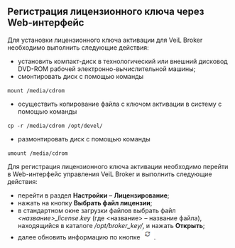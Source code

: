 ## Регистрация лицензионного ключа через Web-интерфейс

Для установки лицензионного ключа активации для VeiL Broker необходимо выполнить следующие действия:
- установить компакт-диск в технологический или внешний дисковод DVD-ROM рабочей электронно-вычислительной машины;
- смонтировать диск с помощью команды

`mount /media/cdrom`

- осуществить копирование файла с ключом активации в систему с помощью команды

`cp -r /media/cdrom /opt/devel/`

- размонтировать диск с помощью команды

`umount /media/cdrom`

Для регистрация лицензионного ключа активации необходимо перейти в Web-интерфейс управления VeiL Broker 
и выполнить следующие действия: 
- перейти в раздел **Настройки** – **Лицензирование**;
- нажать на кнопку **Выбрать файл лицензии**;
- в стандартном окне загрузки файлов выбрать файл *<название>_license.key* (где <название> – название файла), находящийся в каталоге */opt/broker_key/*, и нажать **Открыть**;
- далее обновить информацию по кнопке ![image](../../_assets/common/update.png). 
